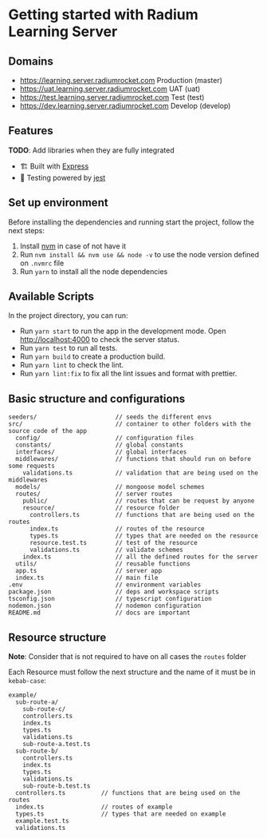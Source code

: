 # Getting started with Radium Learning Server

## Domains

- https://learning.server.radiumrocket.com Production (master)
- https://uat.learning.server.radiumrocket.com UAT (uat)
- https://test.learning.server.radiumrocket.com Test (test)
- https://dev.learning.server.radiumrocket.com Develop (develop)

## Features

**TODO**: Add libraries when they are fully integrated

- 🏗 Built with [Express](http://expressjs.com/)
- 🚨 Testing powered by [jest](https://jestjs.io/docs/getting-started)

## Set up environment

Before installing the dependencies and running start the project, follow the next steps:

1. Install [nvm](https://github.com/nvm-sh/nvm#installing-and-updating) in case of not have it
2. Run `nvm install && nvm use && node -v` to use the node version defined on `.nvmrc` file
3. Run `yarn` to install all the node dependencies

## Available Scripts

In the project directory, you can run:

- Run `yarn start` to run the app in the development mode. Open [http://localhost:4000](http://localhost:4000) to check the server status.
- Run `yarn test` to run all tests.
- Run `yarn build` to create a production build.
- Run `yarn lint` to check the lint.
- Run `yarn lint:fix` to fix all the lint issues and format with prettier.

## Basic structure and configurations

```
seeders/                      // seeds the different envs
src/                          // container to other folders with the source code of the app
  config/                     // configuration files
  constants/                  // global constants
  interfaces/                 // global interfaces
  middlewares/                // functions that should run on before some requests
    validations.ts            // validation that are being used on the middlewares
  models/                     // mongoose model schemes
  routes/                     // server routes
    public/                   // routes that can be request by anyone
    resource/                 // resource folder
      controllers.ts          // functions that are being used on the routes
      index.ts                // routes of the resource
      types.ts                // types that are needed on the resource
      resource.test.ts        // test of the resource
      validations.ts          // validate schemes
    index.ts                  // all the defined routes for the server
  utils/                      // reusable functions
  app.ts                      // server app
  index.ts                    // main file
.env                          // environment variables
package.json                  // deps and workspace scripts
tsconfig.json                 // typescript configuration
nodemon.json                  // nodemon configuration
README.md                     // docs are important
```

## Resource structure

**Note**: Consider that is not required to have on all cases the `routes` folder

Each Resource must follow the next structure and the name of it must be in `kebab-case`:

```
example/
  sub-route-a/
    sub-route-c/
    controllers.ts
    index.ts
    types.ts
    validations.ts
    sub-route-a.test.ts
  sub-route-b/
    controllers.ts
    index.ts
    types.ts
    validations.ts
    sub-route-b.test.ts
  controllers.ts          // functions that are being used on the routes
  index.ts                // routes of example
  types.ts                // types that are needed on example
  example.test.ts
  validations.ts
```
